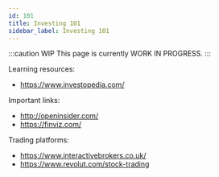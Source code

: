 ```yaml
---
id: 101
title: Investing 101
sidebar_label: Investing 101
---
```


:::caution WIP
This page is currently WORK IN PROGRESS.
:::

Learning resources:

- https://www.investopedia.com/

Important links:

- http://openinsider.com/
- https://finviz.com/

Trading platforms:

- https://www.interactivebrokers.co.uk/
- https://www.revolut.com/stock-trading
